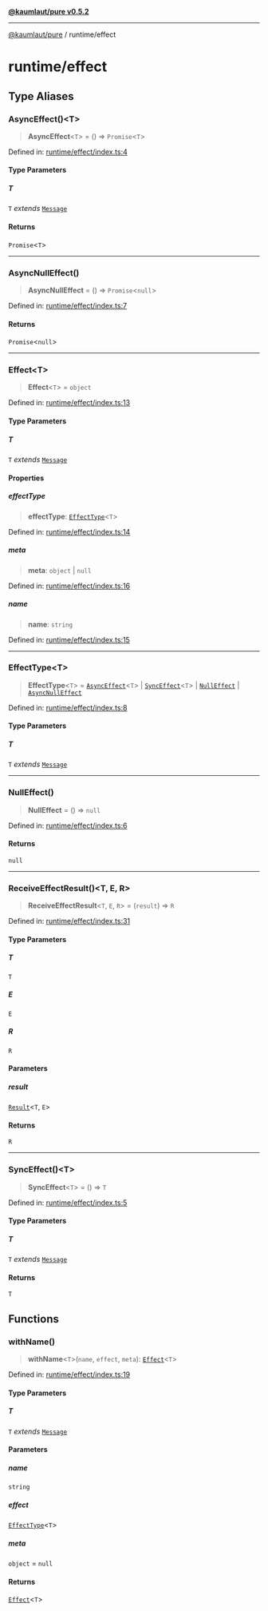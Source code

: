 [**@kaumlaut/pure v0.5.2**](../README.md)

***

[@kaumlaut/pure](../README.md) / runtime/effect

# runtime/effect

## Type Aliases

### AsyncEffect()\<T\>

> **AsyncEffect**\<`T`\> = () => `Promise`\<`T`\>

Defined in: [runtime/effect/index.ts:4](https://github.com/maxkaemmerer/pure-vue-poc/blob/1f00f47d2f3c329e3dda9a01eb5ed8ebf93253d3/pure/src/runtime/effect/index.ts#L4)

#### Type Parameters

##### T

`T` *extends* [`Message`](../runtime.md#message)

#### Returns

`Promise`\<`T`\>

***

### AsyncNullEffect()

> **AsyncNullEffect** = () => `Promise`\<`null`\>

Defined in: [runtime/effect/index.ts:7](https://github.com/maxkaemmerer/pure-vue-poc/blob/1f00f47d2f3c329e3dda9a01eb5ed8ebf93253d3/pure/src/runtime/effect/index.ts#L7)

#### Returns

`Promise`\<`null`\>

***

### Effect\<T\>

> **Effect**\<`T`\> = `object`

Defined in: [runtime/effect/index.ts:13](https://github.com/maxkaemmerer/pure-vue-poc/blob/1f00f47d2f3c329e3dda9a01eb5ed8ebf93253d3/pure/src/runtime/effect/index.ts#L13)

#### Type Parameters

##### T

`T` *extends* [`Message`](../runtime.md#message)

#### Properties

##### effectType

> **effectType**: [`EffectType`](#effecttype-1)\<`T`\>

Defined in: [runtime/effect/index.ts:14](https://github.com/maxkaemmerer/pure-vue-poc/blob/1f00f47d2f3c329e3dda9a01eb5ed8ebf93253d3/pure/src/runtime/effect/index.ts#L14)

##### meta

> **meta**: `object` \| `null`

Defined in: [runtime/effect/index.ts:16](https://github.com/maxkaemmerer/pure-vue-poc/blob/1f00f47d2f3c329e3dda9a01eb5ed8ebf93253d3/pure/src/runtime/effect/index.ts#L16)

##### name

> **name**: `string`

Defined in: [runtime/effect/index.ts:15](https://github.com/maxkaemmerer/pure-vue-poc/blob/1f00f47d2f3c329e3dda9a01eb5ed8ebf93253d3/pure/src/runtime/effect/index.ts#L15)

***

### EffectType\<T\>

> **EffectType**\<`T`\> = [`AsyncEffect`](#asynceffect)\<`T`\> \| [`SyncEffect`](#synceffect)\<`T`\> \| [`NullEffect`](#nulleffect) \| [`AsyncNullEffect`](#asyncnulleffect)

Defined in: [runtime/effect/index.ts:8](https://github.com/maxkaemmerer/pure-vue-poc/blob/1f00f47d2f3c329e3dda9a01eb5ed8ebf93253d3/pure/src/runtime/effect/index.ts#L8)

#### Type Parameters

##### T

`T` *extends* [`Message`](../runtime.md#message)

***

### NullEffect()

> **NullEffect** = () => `null`

Defined in: [runtime/effect/index.ts:6](https://github.com/maxkaemmerer/pure-vue-poc/blob/1f00f47d2f3c329e3dda9a01eb5ed8ebf93253d3/pure/src/runtime/effect/index.ts#L6)

#### Returns

`null`

***

### ReceiveEffectResult()\<T, E, R\>

> **ReceiveEffectResult**\<`T`, `E`, `R`\> = (`result`) => `R`

Defined in: [runtime/effect/index.ts:31](https://github.com/maxkaemmerer/pure-vue-poc/blob/1f00f47d2f3c329e3dda9a01eb5ed8ebf93253d3/pure/src/runtime/effect/index.ts#L31)

#### Type Parameters

##### T

`T`

##### E

`E`

##### R

`R`

#### Parameters

##### result

[`Result`](../result.md#result)\<`T`, `E`\>

#### Returns

`R`

***

### SyncEffect()\<T\>

> **SyncEffect**\<`T`\> = () => `T`

Defined in: [runtime/effect/index.ts:5](https://github.com/maxkaemmerer/pure-vue-poc/blob/1f00f47d2f3c329e3dda9a01eb5ed8ebf93253d3/pure/src/runtime/effect/index.ts#L5)

#### Type Parameters

##### T

`T` *extends* [`Message`](../runtime.md#message)

#### Returns

`T`

## Functions

### withName()

> **withName**\<`T`\>(`name`, `effect`, `meta`): [`Effect`](#effect)\<`T`\>

Defined in: [runtime/effect/index.ts:19](https://github.com/maxkaemmerer/pure-vue-poc/blob/1f00f47d2f3c329e3dda9a01eb5ed8ebf93253d3/pure/src/runtime/effect/index.ts#L19)

#### Type Parameters

##### T

`T` *extends* [`Message`](../runtime.md#message)

#### Parameters

##### name

`string`

##### effect

[`EffectType`](#effecttype-1)\<`T`\>

##### meta

`object` = `null`

#### Returns

[`Effect`](#effect)\<`T`\>
